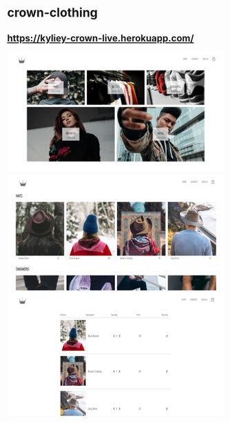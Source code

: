# crown-clothing
## https://kyliey-crown-live.herokuapp.com/


![My image](https://github.com/kylieyoo55/crown-clothing/blob/master/src/assets/Capture01.JPG?raw=true)
![My image](https://github.com/kylieyoo55/crown-clothing/blob/master/src/assets/Capture2.JPG?raw=true)
![My image](https://github.com/kylieyoo55/crown-clothing/blob/master/src/assets/Capture03.JPG?raw=true)
